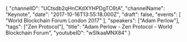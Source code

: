 {
    "channelID": "UCtsdb2qHnCKdXYHPDgTC6tA",
    "channelName": "Keynote",
    "date": "2017-10-16T13:55:18.000Z",
    "draft": false,
    "events": [
        "World Blockchain Forum London 2017"
    ],
    "speakers": ["Adam Perlow"],
    "tags": ["Zen Protocol"],
    "title": "Adam Perlow - Zen Protocol - World Blockchain Forum",
    "youtubeID": "wSIkaaMNX84"
}
